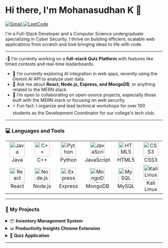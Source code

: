 # Hi there, I'm Mohanasudhan K 👋

<p align="left">
  <a href="mailto:Mohanasudhank2004@gmail.com" target="_blank">
    <img src="https://img.shields.io/badge/Gmail-D14836?style=for-the-badge&logo=gmail&logoColor=white" alt="Gmail"/>
  </a>
  <a href="https://leetcode.com/u/Mohanasudhan" target="_blank"> <img src="https://img.shields.io/badge/-LeetCode-FFA116?style=for-the-badge&logo=LeetCode&logoColor=black" alt="LeetCode"/>
  </a>
</p>

I'm a Full-Stack Developer and a Computer Science undergraduate specializing in Cyber Security. I thrive on building efficient, scalable web applications from scratch and love bringing ideas to life with code.

---

-🔭 I’m currently working on a **full-stack Quiz Platform** with features like timed contests and real-time leaderboards.
- 🌱 I’m currently exploring AI integration in web apps, recently using the Gemini AI API to analyze user data.
- 💬 Ask me about **React, Node.js, Express, and MongoDB**, or anything related to the MERN stack. 
- 🤝 I’m open to collaborating on open-source projects, especially those built with the MERN stack or focusing on web security.
- ⚡ Fun fact: I organize and lead technical workshops for over 100 students as the Development Coordinator for our college's tech club.

---

### 💻 Languages and Tools

<table>
  <tr>
    <td align="center" width="96">
      <img src="https://skillicons.dev/icons?i=java" width="48" height="48" alt="Java" />
      <br>Java
    </td>
    <td align="center" width="96">
      <img src="https://skillicons.dev/icons?i=cpp" width="48" height="48" alt="C++" />
      <br>C++
    </td>
    <td align="center" width="96">
      <img src="https://skillicons.dev/icons?i=python" width="48" height="48" alt="Python" />
      <br>Python
    </td>
    <td align="center" width="96">
      <img src="https://skillicons.dev/icons?i=javascript" width="48" height="48" alt="JavaScript" />
      <br>JavaScript
    </td>
    <td align="center" width="96">
      <img src="https://skillicons.dev/icons?i=html" width="48" height="48" alt="HTML5" />
      <br>HTML5
    </td>
    <td align="center" width="96">
      <img src="https://skillicons.dev/icons?i=css" width="48" height="48" alt="CSS3" />
      <br>CSS3
    </td>
  </tr>
  <tr>
    <td align="center" width="96">
      <img src="https://skillicons.dev/icons?i=react" width="48" height="48" alt="React" />
      <br>React
    </td>
    <td align="center" width="96">
      <img src="https://skillicons.dev/icons?i=nodejs" width="48" height="48" alt="Node.js" />
      <br>Node.js
    </td>
    <td align="center" width="96">
      <img src="https://skillicons.dev/icons?i=express" width="48" height="48" alt="Express" />
      <br>Express
    </td>
    <td align="center" width="96">
      <img src="https://skillicons.dev/icons?i=mongodb" width="48" height="48" alt="MongoDB" />
      <br>MongoDB
    </td>
        <td align="center" width="96">
      <img src="https://skillicons.dev/icons?i=mysql" width="48" height="48" alt="MySQL" />
      <br>MySQL
    </td>
    <td align="center" width="96">
      <img src="https://skillicons.dev/icons?i=kalilinux" width="48" height="48" alt="Kali Linux" />
      <br>Kali Linux
    </td>
  </tr>
</table>

---

### 🚀 My Projects

<details>
<summary>📦 <strong>Inventory Management System</strong></summary>

- [cite_start]**Description:** A high-performance, responsive inventory system built with the MERN stack.
- [cite_start]**Key Feature:** Crafted an intuitive UI with React.js for seamless inventory control, enabling rapid product management.
- [cite_start]**Impact:** 💥 **Cut inventory lookup time by over 50%** with dynamic, real-time search and filtering capabilities.
- **Links:** `[Live Demo]` `[Repo]` *(add your links here)*

</details>

<details>
<summary>📊 <strong>Productivity Insights Chrome Extension</strong></summary>

- [cite_start]**Description:** A team project to co-develop a Chrome extension that analyzes Browse habits using the Gemini AI API.
- [cite_start]**Key Feature:** Created a dynamic popup UI to visualize time spent on productive vs. non-productive sites.
- [cite_start]**Impact:** 🎯 Helped users **reduce distractions by an average of 15%**. 
- **Links:** `[Live Demo]` `[Repo]` *(add your links here)*

</details>

<details>
<summary>📝 <strong>Quiz Application</strong></summary>

- [cite_start]**Description:** A full-stack quiz platform enabling admins to create and manage time-bound contests.
- [cite_start]**Key Feature:** Developed a participant dashboard with historical quiz performance tracking.
- [cite_start]**Impact:** 📈 **Boosted user engagement by an estimated 40%** through unique access codes and real-time leaderboards.
- **Links:** `[Live Demo]` `[Repo]` *(add your links here)*

</details>

---
